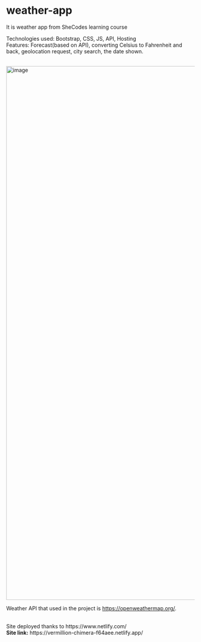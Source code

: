 # weather-app
It is weather app from SheCodes learning course

Technologies used: Bootstrap, CSS, JS, API, Hosting
<br>
Features: Forecast(based on API), converting Celsius to Fahrenheit and back, geolocation request, city search, the date shown.

<br>
<img width="1426" alt="image" src="https://user-images.githubusercontent.com/48996884/183255657-1b602c23-b9dd-4384-977c-7ad499e12cc6.png">

Weather API that used in the project is  https://openweathermap.org/.

<br>
Site deployed thanks to https://www.netlify.com/
<br>
<b>Site link:</b>
https://vermillion-chimera-f64aee.netlify.app/
